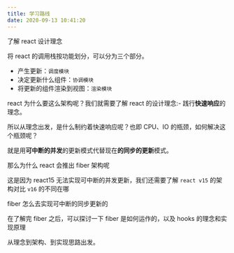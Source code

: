 ```yaml
---
title: 学习路线
date: 2020-09-13 10:41:20
---
```


<p class='mgreen'>了解 react 设计理念</p>

将 react 的调用栈按功能划分，可以分为三个部分。

- 产生更新：`调度模块`
- 决定更新什么组件：`协调模块`
- 将更新的组件渲染到视图：`渲染模块`

react 为什么要这么架构呢？我们就需要了解 react 的设计理念:- 践行**快速响应**的理念。

所以从理念出发，是什么制约着快速响应呢？也即 CPU、IO 的瓶颈，如何解决这个瓶颈呢？

就是用**可中断的并发**的更新模式代替现在**的同步的更新**模式。

<p class='mgreen'>那么为什么 react 会推出 fiber 架构呢</p>

这是因为 react15 无法实现可中断的并发更新，我们还需要了解 `react v15` 的架构对比 `v16` 的不同在哪

<p class='mgreen'>fiber 怎么去实现可中断的同步更新的</p>

在了解完 fiber 之后，可以探讨一下 fiber 是如何运作的，以及 hooks 的理念和实现原理

从理念到架构、到实现思路出发。
